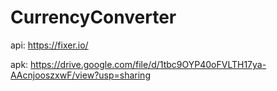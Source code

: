 # CurrencyConverter
api: https://fixer.io/

apk: https://drive.google.com/file/d/1tbc9OYP40oFVLTH17ya-AAcnjooszxwF/view?usp=sharing
